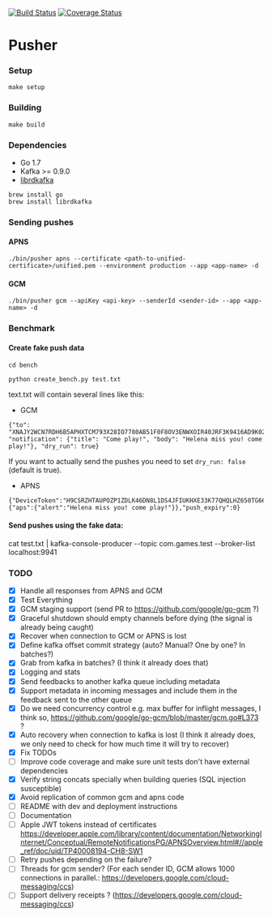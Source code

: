 [![Build Status](https://travis-ci.org/topfreegames/pusher.svg?branch=master)](https://travis-ci.org/topfreegames/pusher)
[![Coverage Status](https://coveralls.io/repos/github/topfreegames/pusher/badge.svg?branch=master)](https://coveralls.io/github/topfreegames/pusher?branch=master)

Pusher
======

### Setup

```
make setup
```

### Building

```
make build
```

### Dependencies
* Go 1.7
* Kafka >= 0.9.0
* [librdkafka](https://github.com/edenhill/librdkafka)

```
brew install go
brew install librdkafka
```

### Sending pushes

#### APNS

```
./bin/pusher apns --certificate <path-to-unified-certificate>/unified.pem --environment production --app <app-name> -d
```

#### GCM

```
./bin/pusher gcm --apiKey <api-key> --senderId <sender-id> --app <app-name> -d
```

### Benchmark

#### Create fake push data

```
cd bench

python create_bench.py test.txt

```

text.txt will contain several lines like this:

- GCM

```
{"to": "XNAJY2WCN7RDH6B5APHXTCM793X28IO7780AB51F0F8OV3ENWXOIR40JRF3K9416AD9K029NEE3XTA229NJC0Y6DHCBO13EE6IFO6VRF8FICJ317AC5I3N1FCSJ7KIVXMKZ088BJOVS3PPJUG9CWV1J2", "notification": {"title": "Come play!", "body": "Helena miss you! come play!"}, "dry_run": true}
```

If you want to actually send the pushes you need to set `dry_run: false` (default is true).

- APNS

```
{"DeviceToken":"H9CSRZHTAUPOZP1ZDLK46DN8L1DS4JFIUKHXE33K77QHQLHZ650TG66U49ZQGFZV","Payload":{"aps":{"alert":"Helena miss you! come play!"}},"push_expiry":0}
```

#### Send pushes using the fake data:

cat test.txt | kafka-console-producer --topic com.games.test --broker-list localhost:9941


### TODO

- [x] Handle all responses from APNS and GCM
- [x] Test Everything
- [x] GCM staging support (send PR to https://github.com/google/go-gcm ?)
- [x] Graceful shutdown should empty channels before dying (the signal is already being caught)
- [x] Recover when connection to GCM or APNS is lost
- [x] Define kafka offset commit strategy (auto? Manual? One by one? In batches?)
- [x] Grab from kafka in batches? (I think it already does that)
- [x] Logging and stats
- [x] Send feedbacks to another kafka queue including metadata
- [x] Support metadata in incoming messages and include them in the feedback sent to the other queue
- [x] Do we need concurrency control e.g. max buffer for inflight messages, I think so, https://github.com/google/go-gcm/blob/master/gcm.go#L373 ?
- [x] Auto recovery when connection to kafka is lost (I think it already does, we only need to check for how much time it will try to recover)
- [x] Fix TODOs
- [ ] Improve code coverage and make sure unit tests don't have external dependencies
- [x] Verify string concats specially when building queries (SQL injection susceptible)
- [x] Avoid replication of common gcm and apns code
- [ ] README with dev and deployment instructions
- [ ] Documentation
- [ ] Apple JWT tokens instead of certificates https://developer.apple.com/library/content/documentation/NetworkingInternet/Conceptual/RemoteNotificationsPG/APNSOverview.html#//apple_ref/doc/uid/TP40008194-CH8-SW1
- [ ] Retry pushes depending on the failure?
- [ ] Threads for gcm sender? (For each sender ID, GCM allows 1000 connections in parallel.: https://developers.google.com/cloud-messaging/ccs)
- [ ] Support delivery receipts ? (https://developers.google.com/cloud-messaging/ccs)
